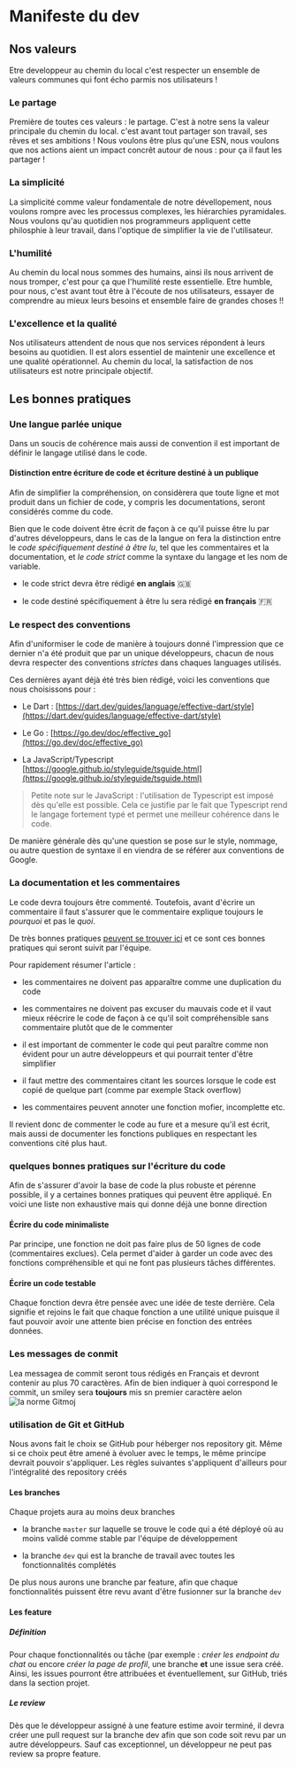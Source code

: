 # Manifeste du dev

## Nos valeurs

Etre developpeur au chemin du local c'est respecter un ensemble de valeurs 
communes qui font écho parmis nos utilisateurs !

### Le partage

Première de toutes ces valeurs : le partage. C'est à notre sens la valeur
principale du chemin du local. c'est avant tout partager son travail, ses rêves
et ses ambitions ! Nous voulons être plus qu'une ESN, nous voulons que nos 
actions aient un impact concrêt autour de nous : pour ça il faut les partager !

### La simplicité

La simplicité comme valeur fondamentale de notre dévellopement, nous voulons
rompre avec les processus complexes, les hiérarchies pyramidales. Nous voulons
qu'au quotidien nos programmeurs appliquent cette philosphie à leur travail,
dans l'optique de simplifier la vie de l'utilisateur.

### L'humilité

Au chemin du local nous sommes des humains, ainsi ils nous arrivent de nous
tromper, c'est pour ça que l'humilité reste essentielle. Etre humble, pour nous,
c'est avant tout être à l'écoute de nos utilisateurs, essayer de comprendre
au mieux leurs besoins et ensemble faire de grandes choses !!

### L'excellence et la qualité

Nos utilisateurs attendent de nous que nos services répondent à leurs besoins
au quotidien. Il est alors essentiel de maintenir une excellence et une
qualité opérationnel. Au chemin du local, la satisfaction de nos utilisateurs
est notre principale objectif.

## Les bonnes pratiques

### Une langue parlée unique

Dans un soucis de cohérence mais aussi de convention il est important de définir le langage utilisé dans le code.

#### Distinction entre écriture de code et écriture destiné à un publique

Afin de simplifier la compréhension, on considèrera que toute ligne et mot produit dans un fichier de code, y compris les documentations, seront considérés comme du code. 

Bien que le code doivent être écrit de façon à ce qu'il puisse être lu par d'autres développeurs, dans le cas de la langue on fera la distinction entre le *code spécifiquement destiné à être lu*, tel que les commentaires et la documentation, et *le code strict* comme la syntaxe du langage et les nom de variable.

- le code strict devra être rédigé **en anglais** 🇬🇧

- le code destiné spécifiquement à être lu sera rédigé **en français** 🇫🇷

### Le respect des conventions

Afin d'uniformiser le code de manière à toujours donné l'impression que ce dernier n'a été produit que par un unique développeurs, chacun de nous devra respecter des conventions *strictes* dans chaques languages utilisés.

Ces dernières ayant déjà été très bien rédigé, voici les conventions que nous choisissons pour :

 - Le Dart : [https://dart.dev/guides/language/effective-dart/style](https://dart.dev/guides/language/effective-dart/style)

 - Le Go : [https://go.dev/doc/effective_go](https://go.dev/doc/effective_go)

 - La JavaScript/Typescript [https://google.github.io/styleguide/tsguide.html](https://google.github.io/styleguide/tsguide.html)

 

 > Petite note sur le JavaScript : l'utilisation de Typescript est imposé dès qu'elle est possible. Cela ce justifie par le fait que Typescript rend le langage fortement typé et permet une meilleur cohérence dans le code.

De manière générale dès qu'une question se pose sur le style, nommage, ou autre question de syntaxe il en viendra de se référer aux conventions de Google.

### La documentation et les commentaires

Le code devra toujours être commenté. Toutefois, avant d'écrire un commentaire il faut s'assurer que le commentaire explique toujours le *pourquoi* et pas le *quoi*.

De très bonnes pratiques [peuvent se trouver ici](https://stackoverflow.blog/2021/07/05/best-practices-for-writing-code-comments/) et ce sont ces bonnes pratiques qui seront suivit par l'équipe.

Pour rapidement résumer l'article :

 - les commentaires ne doivent pas apparaître comme une duplication du code

 - les commentaires ne doivent pas excuser du mauvais code et il vaut mieux réécrire le code de façon à ce qu'il soit compréhensible sans commentaire plutôt que de le commenter

 - il est important de commenter le code qui peut paraître comme non évident pour un autre développeurs et qui pourrait tenter d'être simplifier

 - il faut mettre des commentaires citant les sources lorsque le code est copié de quelque part (comme par exemple Stack overflow)

 - les commentaires peuvent annoter une fonction mofier, incomplette etc.

 

Il revient donc de commenter le code au fure et a mesure qu'il est écrit, mais aussi de documenter les fonctions publiques en respectant les conventions cité plus haut.

### quelques bonnes pratiques sur l'écriture du code

Afin de s'assurer d'avoir la base de code la plus robuste et pérenne possible, il y a certaines bonnes pratiques qui peuvent être appliqué. En voici une liste non exhaustive mais qui donne déjà une bonne direction

#### Écrire du code minimaliste

Par principe, une fonction ne doit pas faire plus de 50 lignes de code (commentaires exclues). Cela permet d'aider à garder un code avec des fonctions compréhensible et qui ne font pas plusieurs tâches différentes.

#### Écrire un code testable

Chaque fonction devra être pensée avec une idée de teste derrière. Cela signifie et rejoins le fait que chaque fonction a une utilité unique puisque il faut pouvoir avoir une attente bien précise en fonction des entrées données.

### Les messages de conmit
Lea messagea de commit seront tous rédigés en Français et devront contenir au plus 70 caractères. Afin de bien indiquer à quoi correspond le commit, un smiley sera **toujours** mis sn premier caractère aelon ![la norme Gitmoj](https://gitmoji.dev/)

### utilisation de Git et GitHub

Nous avons fait le choix se GitHub pour héberger nos repository git. Même si ce choix peut être amené à évoluer avec le temps, le même principe devrait pouvoir s'appliquer. Les règles suivantes s'appliquent d'ailleurs pour l'intégralité des repository créés



#### Les branches 

Chaque projets aura au moins deux branches 

 - la branche `master` sur laquelle se trouve le code qui a été déployé où au moins validé comme stable par l'équipe de développement

 - la branche `dev` qui est la branche de travail avec toutes les fonctionnalités complétés

 
De plus nous aurons une branche par feature, afin que chaque fonctionnalités puissent être revu avant d'être fusionner sur la branche `dev`

#### Les feature

##### Définition

Pour chaque fonctionnalités ou tâche (par exemple : *créer les endpoint du chat* ou encore *créer la page de profil*, une branche **et** une issue sera créé. Ainsi, les issues pourront être attribuées et éventuellement, sur GitHub, triés dans la section projet.

##### Le review

Dès que le développeur assigné à une feature estime avoir terminé, il devra créer une pull request sur la branche dev afin que son code soit revu par un autre développeurs. Sauf cas exceptionnel, un développeur ne peut pas review sa propre feature.
